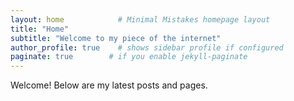 ```yaml
---
layout: home            # Minimal Mistakes homepage layout
title: "Home"
subtitle: "Welcome to my piece of the internet"
author_profile: true    # shows sidebar profile if configured
paginate: true        # if you enable jekyll-paginate
---
```


Welcome! Below are my latest posts and pages.